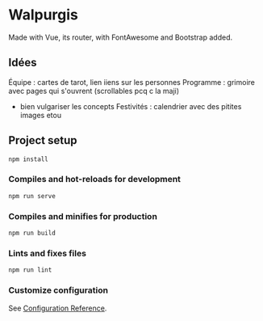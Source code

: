 # Walpurgis

Made with Vue, its router, with FontAwesome and Bootstrap added.

## Idées
Équipe : cartes de tarot, lien iiens sur les personnes
Programme : grimoire avec pages qui s'ouvrent (scrollables pcq c la maji)
+ bien vulgariser les concepts
Festivités : calendrier avec des pitites images etou

## Project setup
```
npm install
```

### Compiles and hot-reloads for development
```
npm run serve
```

### Compiles and minifies for production
```
npm run build
```

### Lints and fixes files
```
npm run lint
```

### Customize configuration
See [Configuration Reference](https://cli.vuejs.org/config/).
